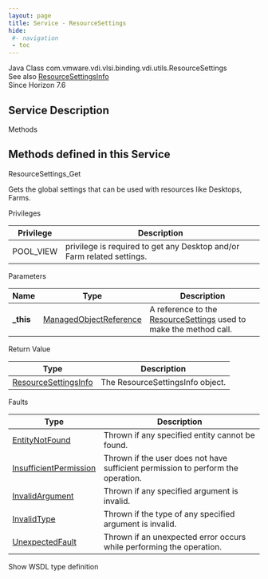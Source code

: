 ```yaml
---
layout: page
title: Service - ResourceSettings
hide:
 #- navigation
 - toc
---
```


  
 
  



Java Class
    com.vmware.vdi.vlsi.binding.vdi.utils.ResourceSettings  
See also
     [ResourceSettingsInfo](vdi.utils.ResourceSettings.ResourceSettingsInfo.md)  
Since 
    Horizon 7.6

  


## Service Description

Methods

Methods defined in this Service   
---  
ResourceSettings_Get  
  



Gets the global settings that can be used with resources like Desktops, Farms. 

Privileges 

Privilege |  Description   
---|---  
POOL_VIEW|  privilege is required to get any Desktop and/or Farm related settings.   
  


Parameters 

Name| Type| Description  
---|---|---  
**_this**| [ManagedObjectReference](vmodl.ManagedObjectReference.md)|  A reference to the [ResourceSettings](vdi.utils.ResourceSettings.md) used to make the method call.   
  


Return Value 

Type |  Description   
---|---  
[ResourceSettingsInfo](vdi.utils.ResourceSettings.ResourceSettingsInfo.md)| The ResourceSettingsInfo object.  
  


Faults 

Type |  Description   
---|---  
[EntityNotFound](vdi.fault.EntityNotFound.md)| Thrown if any specified entity cannot be found.  
[InsufficientPermission](vdi.fault.InsufficientPermission.md)| Thrown if the user does not have sufficient permission to perform the operation.  
[InvalidArgument](vdi.fault.InvalidArgument.md)| Thrown if any specified argument is invalid.  
[InvalidType](vdi.fault.InvalidType.md)| Thrown if the type of any specified argument is invalid.  
[UnexpectedFault](vdi.fault.UnexpectedFault.md)| Thrown if an unexpected error occurs while performing the operation.  
  
Show WSDL type definition

  
  
  
  
  
  
  

